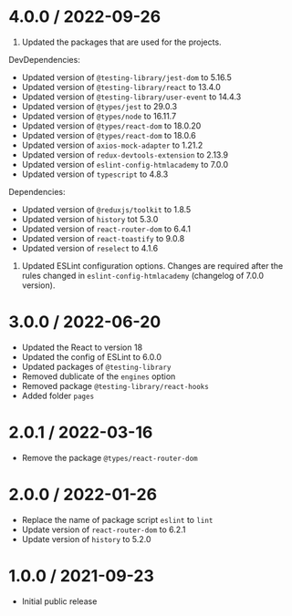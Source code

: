 4.0.0 / 2022-09-26
==================

1) Updated the packages that are used for the projects.

DevDependencies:

  * Updated version of `@testing-library/jest-dom` to 5.16.5
  * Updated version of `@testing-library/react` to 13.4.0
  * Updated version of `@testing-library/user-event` to 14.4.3
  * Updated version of `@types/jest` to 29.0.3
  * Updated version of `@types/node` to 16.11.7
  * Updated version of `@types/react-dom` to 18.0.20
  * Updated version of `@types/react-dom` to 18.0.6
  * Updated version of `axios-mock-adapter` to 1.21.2
  * Updated version of `redux-devtools-extension` to 2.13.9
  * Updated version of `eslint-config-htmlacademy` to 7.0.0
  * Updated version of `typescript` to 4.8.3

Dependencies:

  * Updated version of `@reduxjs/toolkit` to 1.8.5
  * Updated version of `history` tot 5.3.0
  * Updated version of `react-router-dom` to 6.4.1
  * Updated version of `react-toastify` to 9.0.8
  * Updated version of `reselect` to 4.1.6

1) Updated ESLint configuration options. Сhanges are required after the rules changed in `eslint-config-htmlacademy` (changelog of 7.0.0 version).

3.0.0 / 2022-06-20
==================

  * Updated the React to version 18
  * Updated the config of ESLint to 6.0.0
  * Updated packages of `@testing-library`
  * Removed dublicate of the `engines` option
  * Removed package `@testing-library/react-hooks`
  * Added folder `pages`

2.0.1 / 2022-03-16
==================

  * Remove the package `@types/react-router-dom`

2.0.0 / 2022-01-26
==================

  * Replace the name of package script `eslint` to `lint`
  * Update version of `react-router-dom` to 6.2.1
  * Update version of `history` to 5.2.0

1.0.0 / 2021-09-23
==================

  * Initial public release
